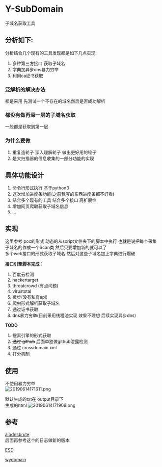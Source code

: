 # Y-SubDomain

子域名获取工具

## 分析如下:
分析结合几个现有的工具发现都是如下几点实现:
1. 多种第三方接口 获取子域名
2. 字典加异步dns暴力穷举
3. 利用ca证书获取

### 泛解析的解决办法
都是采用 先测试一个不存在的域名然后是否成功解析

### 都没有做再深一层的子域名获取
一般都是获取到第一层

### 为什么要做
1. 重复造轮子 深入理解轮子 做出更好用的轮子
2. 是大扫描器的信息收集的一部分功能的实现


## 具体功能设计
1. 命令行形式执行 基于python3
2. 这次增加进度条功能(之前我写的东西进度条都不好看)
3. 结合多个现有的工具 结合多个接口 高扩展性
4. 增加网页爬取获取子域名信息
5. ...


## 实现  
这里参考 poc的形式 动态的从script文件夹下的脚本中执行 也就是说把每个采集子域名的作成一个Scan类 然后只要增加新的就可以了  
多个web接口的形式获取子域名 然后对这些子域名加上字典进行爆破

**接口引擎脚本完成：**
1. 百度云检测  
2. hackertarget
3. threatcrowd (有点问题)
4. virustotal
5. 微步(没有私有api)
6. 爬虫形式解析获取子域名
7. 通过证书获取  
8. dns暴力穷举(目前采用线程池实现 效果不理想 后续实现异步dns)

**TODO**
1. 搜索引擎的形式获取
2. ~~通过 github~~ 后面单独做github泄露检测
3. 通过 crossdomain.xml
4. 打分机制

## 使用
不使用暴力穷举  
![20190614171611.png](https://i.loli.net/2019/06/14/5d0365e14cba227416.png)

默认生成的txt在 output目录下  
生成的html
![20190614171909.png](https://i.loli.net/2019/06/14/5d036691935e973620.png)


## 参考
[aiodnsbrute](https://github.com/blark/aiodnsbrute/tree/master/aiodnsbrute)  
后面再参考这个的日志做新的版本  

[ESD](https://github.com/FeeiCN/ESD)  

[wydomain](https://github.com/ring04h/wydomain)  
